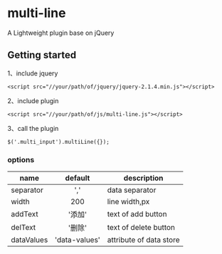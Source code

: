 # multi-line

A Lightweight plugin base on jQuery


## Getting started

1、include jquery
```
<script src="//your/path/of/jquery/jquery-2.1.4.min.js"></script>
```

2、include plugin
```
<script src="//your/path/of/js/multi-line.js"></script>
```

3、call the plugin
```
$('.multi_input').multiLine({});
```

### options

name | default | description
---|:---:|---|
separator | ',' | data separator
width | 200 | line width,px
addText | '添加' | text of add button
delText | '删除' | text of delete button
dataValues | 'data-values' | attribute of data store

